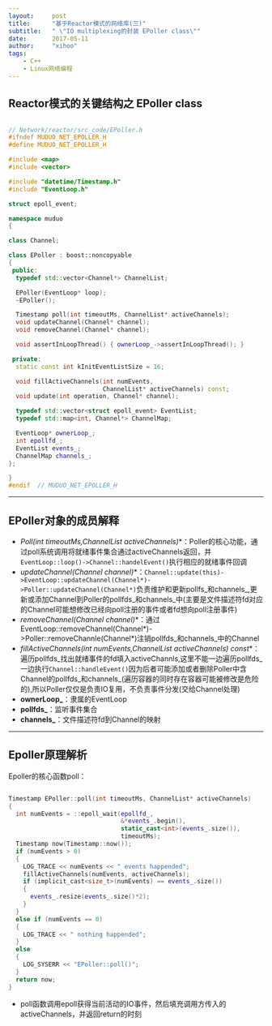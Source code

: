 ```yaml
---
layout:     post
title:      "基于Reactor模式的网络库(三)"
subtitle:   " \"IO multiplexing的封装 EPoller class\""
date:       2017-05-11 
author:     "xihoo"
tags:
    - C++
    - Linux网络编程
---
```


## Reactor模式的关键结构之 EPoller class

``` c++

// Network/reactor/src_code/EPoller.h
#ifndef MUDUO_NET_EPOLLER_H
#define MUDUO_NET_EPOLLER_H

#include <map>
#include <vector>

#include "datetime/Timestamp.h"
#include "EventLoop.h"

struct epoll_event;

namespace muduo
{

class Channel;

class EPoller : boost::noncopyable
{
 public:
  typedef std::vector<Channel*> ChannelList;

  EPoller(EventLoop* loop);
  ~EPoller();

  Timestamp poll(int timeoutMs, ChannelList* activeChannels);
  void updateChannel(Channel* channel);
  void removeChannel(Channel* channel);

  void assertInLoopThread() { ownerLoop_->assertInLoopThread(); }

 private:
  static const int kInitEventListSize = 16;

  void fillActiveChannels(int numEvents,
                          ChannelList* activeChannels) const;
  void update(int operation, Channel* channel);

  typedef std::vector<struct epoll_event> EventList;
  typedef std::map<int, Channel*> ChannelMap;

  EventLoop* ownerLoop_;
  int epollfd_;
  EventList events_;
  ChannelMap channels_;
};

}
#endif  // MUDUO_NET_EPOLLER_H

```

***

## EPoller对象的成员解释

* **Poll(int timeoutMs,ChannelList* activeChannels)**：Poller的核心功能，通过poll系统调用将就绪事件集合通过activeChannels返回，并`EventLoop::loop()->Channel::handelEvent()`执行相应的就绪事件回调
* **updateChannel(Channel* channel)**：`Channel::update(this)->EventLoop::updateChannel(Channel*)->Poller::updateChannel(Channel*)`负责维护和更新pollfs_和channels_,更新或添加Channel到Poller的pollfds_和channels_中(主要是文件描述符fd对应的Channel可能想修改已经向poll注册的事件或者fd想向poll注册事件)
* **removeChannel(Channel* channel)**：通过EventLoop::removeChannel(Channel*)->Poller::removeChannle(Channel*)注销pollfds_和channels_中的Channel
* **fillActiveChannels(int numEvents,ChannelList* activeChannels) const**：遍历pollfds_找出就绪事件的fd填入activeChannls,这里不能一边遍历pollfds_一边执行`Channel::handleEvent()`因为后者可能添加或者删除Poller中含Channel的pollfds_和channels_(遍历容器的同时存在容器可能被修改是危险的),所以Poller仅仅是负责IO复用，不负责事件分发(交给Channel处理)
* **ownerLoop_**：隶属的EventLoop
* **pollfds_**：监听事件集合
* **channels_**：文件描述符fd到Channel的映射

***

## Epoller原理解析

Epoller的核心函数poll：

``` c++

Timestamp EPoller::poll(int timeoutMs, ChannelList* activeChannels)
{
  int numEvents = ::epoll_wait(epollfd_,
                               &*events_.begin(),
                               static_cast<int>(events_.size()),
                               timeoutMs);
  Timestamp now(Timestamp::now());
  if (numEvents > 0)
  {
    LOG_TRACE << numEvents << " events happended";
    fillActiveChannels(numEvents, activeChannels);
    if (implicit_cast<size_t>(numEvents) == events_.size())
    {
      events_.resize(events_.size()*2);
    }
  }
  else if (numEvents == 0)
  {
    LOG_TRACE << " nothing happended";
  }
  else
  {
    LOG_SYSERR << "EPoller::poll()";
  }
  return now;
}

```

* poll函数调用epoll获得当前活动的IO事件，然后填充调用方传入的activeChannels，并返回return的时刻